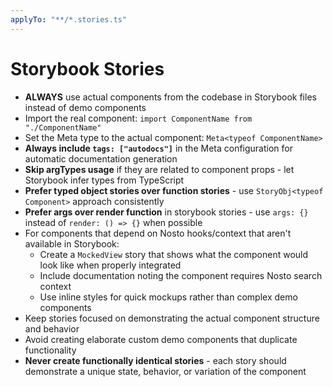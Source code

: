 ```yaml
---
applyTo: "**/*.stories.ts"
---
```


# Storybook Stories
- **ALWAYS** use actual components from the codebase in Storybook files instead of demo components
- Import the real component: `import ComponentName from "./ComponentName"`
- Set the Meta type to the actual component: `Meta<typeof ComponentName>`
- **Always include `tags: ["autodocs"]`** in the Meta configuration for automatic documentation generation
- **Skip argTypes usage** if they are related to component props - let Storybook infer types from TypeScript
- **Prefer typed object stories over function stories** - use `StoryObj<typeof Component>` approach consistently
- **Prefer args over render function** in storybook stories - use `args: {}` instead of `render: () => {}` when possible
- For components that depend on Nosto hooks/context that aren't available in Storybook:
  - Create a `MockedView` story that shows what the component would look like when properly integrated
  - Include documentation noting the component requires Nosto search context
  - Use inline styles for quick mockups rather than complex demo components
- Keep stories focused on demonstrating the actual component structure and behavior
- Avoid creating elaborate custom demo components that duplicate functionality
- **Never create functionally identical stories** - each story should demonstrate a unique state, behavior, or variation of the component